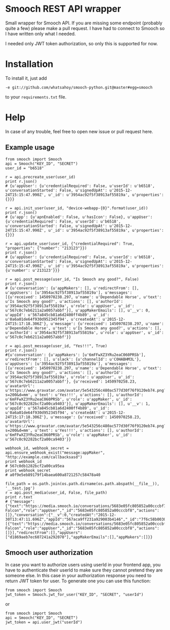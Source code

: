 # Smooch REST API wrapper

Small wrapper for Smooch API. If you are missing some endpoint (probably quite a few) please make a pull request. 
I have had to connect to Smooch so I have written only what I needed.

I needed only JWT token authorization, so only this is supported for now.

# Installation

To install it, just add 

    -e git://github.com/whatsahoy/smooch-python.git@master#egg=smooch
    
to your `requirements.txt` file. 

# Help

In case of any trouble, feel free to open new issue or pull request here. 

## Example usage

    from smooch import Smooch
    api = Smooch("KEY_ID", "SECRET")
    user_id = "b6518"
    
    r = api.precreate_user(user_id)
    print r.json()
    # {u'appUser': {u'credentialRequired': False, u'userId': u'b6518', u'conversationStarted': False, u'signedUpAt': u'2015-12-24T15:15:47.990Z', u'_id': u'3954ac92f5f38913af55819a', u'properties': {}}}
    
    r = api.init_user(user_id, "device-webapp-{0}".format(user_id))
    print r.json()
    # {u'app': {u'apnEnabled': False, u'hasIcon': False}, u'appUser': {u'credentialRequired': False, u'userId': u'b6518', u'conversationStarted': False, u'signedUpAt': u'2015-12-24T15:15:47.990Z', u'_id': u'3954ac92f5f38913af55819a', u'properties': {}}}
    
    r = api.update_user(user_id, {"credentialRequired": True, "properties": {"number": "213123"}})
    print r.json()
    # {u'appUser': {u'credentialRequired': False, u'userId': u'b6518', u'conversationStarted': False, u'signedUpAt': u'2015-12-24T15:15:47.990Z', u'_id': u'3954ac92f5f38913af55819a', u'properties': {u'number': u'213123'}}}
    
    r = api.post_message(user_id, "Is Smooch any good?", False)
    print r.json()
    # {u'conversation': {u'appMakers': [], u'redirectFrom': [], u'appUsers': [u'3954ac92f5f38913af55819a'], u'messages': [{u'received': 1450970238.297, u'name': u'Dependable Horse', u'text': u'Is Smooch any good?', u'actions': [], u'authorId': u'3954ac92f5f38913af55819a', u'role': u'appUser', u'_id': u'567c0c7eb6211a2a0057abbf'}], u'appMakerEmails': [], u'__v': 0, u'appId': u'567a845cb81a6d2400ff4b89', u'_id': u'0a6a01de64f930d952345f94', u'createdAt': u'2015-12-24T15:17:18.306Z'}, u'message': {u'received': 1450970238.297, u'name': u'Dependable Horse', u'text': u'Is Smooch any good?', u'actions': [], u'authorId': u'3954ac92f5f38913af55819a', u'role': u'appUser', u'_id': u'567c0c7eb6211a2a0057abbf'}}
    
    r = api.post_message(user_id, "Yes!!!", True)
    print r.json()
    #{u'conversation': {u'appMakers': [u'6mFFwXZ3YRu2eaC060PRSb'], u'redirectFrom': [], u'slack': {u'channelId': u'C0HABHM3L'}, u'appUsers': [u'3954ac92f5f38913af55819a'], u'messages': [{u'received': 1450970238.297, u'name': u'Dependable Horse', u'text': u'Is Smooch any good?', u'actions': [], u'authorId': u'3954ac92f5f38913af55819a', u'role': u'appUser', u'_id': u'567c0c7eb6211a2a0057abbf'}, {u'received': 1450970258.23, u'avatarUrl': u'https://www.gravatar.com/avatar/5e543256c480ac577d30f76f9120eb74.png?s=200&d=mm', u'text': u'Yes!!!', u'actions': [], u'authorId': u'6mFFwXZ3YRu2eaC060PRSb', u'role': u'appMaker', u'_id': u'567c0c92282bcf2a00ca9403'}], u'appMakerEmails': [], u'__v': 1, u'appId': u'567a845cb81a6d2400ff4b89', u'_id': u'0a6a01de64f930d952345f94', u'createdAt': u'2015-12-24T15:17:18.306Z'}, u'message': {u'received': 1450970258.23, u'avatarUrl': u'https://www.gravatar.com/avatar/5e543256c480ac577d30f76f9120eb74.png?s=200&d=mm', u'text': u'Yes!!!', u'actions': [], u'authorId': u'6mFFwXZ3YRu2eaC060PRSb', u'role': u'appMaker', u'_id': u'567c0c92282bcf2a00ca9403'}}
    
    webhook_id, webhook_secret = api.ensure_webhook_exist("message:appMaker", "http://example.com/callbacksasd")
    print webhook_id
    # 567c0db1282bcf2a00ca95ea
    print webhook_secret
    # a0f9e5eb89179f14baea600a8721257c58478a40
    
    file_path = os.path.join(os.path.dirname(os.path.abspath(__file__)), '__test.jpg')
    r = api.post_media(user_id, False, file_path)
    print r.text
    # {"message":{"text":"https://media.smooch.io/conversations/5683e05fc805852a00cccbf7/687818505bd9c08ba3235710e3dff03a.jpg","mediaType":"image/jpeg","mediaUrl":"https://media.smooch.io/conversations/5683e05fc805852a00cccbf7/687818505bd9c08ba3235710e3dff03a.jpg","received":1451483231.684,"authorId":"d1869aeb7ec607241a292070","name":"Spotless Falcon","role":"appUser","_id":"5683e05fc805852a00cccbf8","actions":[]},"conversation":{"__v":0,"createdAt":"2015-12-30T13:47:11.696Z","appId":"567aca9ff231a929003b4146","_id":"7f6c58b0030cf4b39949864b","messages":[{"text":"https://media.smooch.io/conversations/5683e05fc805852a00cccbf7/687818505bd9c08ba3235710e3dff03a.jpg","mediaType":"image/jpeg","mediaUrl":"https://media.smooch.io/conversations/5683e05fc805852a00cccbf7/687818505bd9c08ba3235710e3dff03a.jpg","received":1451483231.684,"authorId":"d1869aeb7ec607241a292070","name":"Spotless Falcon","role":"appUser","_id":"5683e05fc805852a00cccbf8","actions":[]}],"redirectFrom":[],"appUsers":["d1869aeb7ec607241a292070"],"appMakerEmails":[],"appMakers":[]}}


## Smooch user authorization
   
In case you want to authorize users using userId in your frontend app, you have to authenticate their userId to make sure they cannot pretend they are someone else.
In this case in your authorization response you need to return JWT token for user.
To generate one you can use this function:

    from smooch import Smooch
    jwt_token = Smooch.jwt_for_user("KEY_ID", "SECRET", "userId")

or

    from smooch import Smooch
    api = Smooch("KEY_ID", "SECRET")
    jwt_token = api.user_jwt("userId")
    